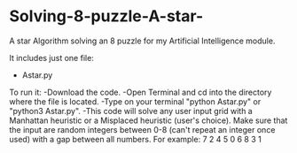 # Solving-8-puzzle-A-star-

A star Algorithm solving an 8 puzzle for my Artificial Intelligence module.

It includes just one file: 
- Astar.py

To run it:
-Download the code.
-Open Terminal and cd into the directory where the file is located.
-Type on your terminal "python Astar.py" or "python3 Astar.py".
-This code will solve any user input grid with a Manhattan heuristic or a Misplaced heuristic (user's choice). Make sure that the input are random integers between 0-8 (can't repeat an integer once used) with a gap between all numbers. 
 For example: 7 2 4 5 0 6 8 3 1
